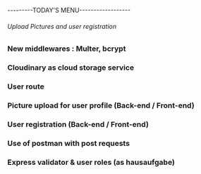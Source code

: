 
---------TODAY'S MENU------------------

###### Upload Pictures and user registration

### New middlewares : Multer, bcrypt

### Cloudinary as cloud storage service

### User route

### Picture upload for user profile (Back-end / Front-end)

### User registration (Back-end / Front-end)

### Use of postman with post requests

### Express validator & user roles (as hausaufgabe)

###
